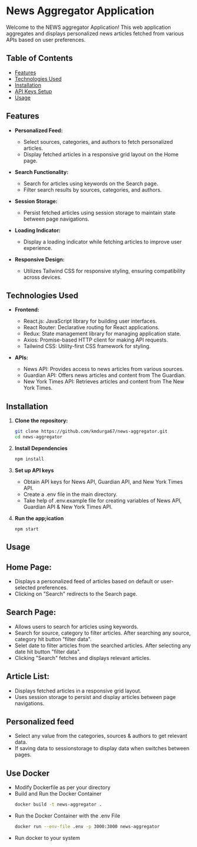 # News Aggregator Application

Welcome to the NEWS aggregator Application! This web application aggregates and displays personalized news articles fetched from various APIs based on user preferences.

## Table of Contents

- [Features](#features)
- [Technologies Used](#technologies-used)
- [Installation](#installation)
- [API Keys Setup](#api-keys-setup)
- [Usage](#usage)

## Features

- **Personalized Feed:**
  - Select sources, categories, and authors to fetch personalized articles.
  - Display fetched articles in a responsive grid layout on the Home page.

- **Search Functionality:**
  - Search for articles using keywords on the Search page.
  - Filter search results by sources, categories, and authors.

- **Session Storage:**
  - Persist fetched articles using session storage to maintain state between page navigations.

- **Loading Indicator:**
  - Display a loading indicator while fetching articles to improve user experience.

- **Responsive Design:**
  - Utilizes Tailwind CSS for responsive styling, ensuring compatibility across devices.

## Technologies Used

- **Frontend:**
  - React.js: JavaScript library for building user interfaces.
  - React Router: Declarative routing for React applications.
  - Redux: State management library for managing application state.
  - Axios: Promise-based HTTP client for making API requests.
  - Tailwind CSS: Utility-first CSS framework for styling.

- **APIs:**
  - News API: Provides access to news articles from various sources.
  - Guardian API: Offers news articles and content from The Guardian.
  - New York Times API: Retrieves articles and content from The New York Times.

## Installation

1. **Clone the repository:**

   ```bash
   git clone https://github.com/kmdurga67/news-aggregator.git
   cd news-aggregator

2. **Install Dependencies**

    ```bash
    npm install

3. **Set up API keys**
   - Obtain API keys for News API, Guardian API, and New York Times API.
   - Create a .env file in the main directory.
   - Take help of .env.example file for creating variables of News API, Guardian API & New York Times API.

4. **Run the app;ication**
   
   ```
   npm start

## Usage

## Home Page:

- Displays a personalized feed of articles based on default or user-selected preferences.
- Clicking on "Search" redirects to the Search page.

## Search Page:

- Allows users to search for articles using keywords.
- Search for source, category to filter articles. After searching any source, category hit button "filter data".
- Selet date to filter articles from the searched articles. After selecting any date hit button "filter data".
- Clicking "Search" fetches and displays relevant articles.
 
## Article List:

- Displays fetched articles in a responsive grid layout.
- Uses session storage to persist and display articles between page navigations.

## Personalized feed 

- Select any value from the categories, sources & authors to get relevant data.
-  If saving data to sessionstorage to display data when switches between pages.

## Use Docker

- Modify Dockerfile as per your directory
- Build and Run the Docker Container
  ```bash
  docker build -t news-aggregator .

- Run the Docker Container with the .env File
  ```bash
  docker run --env-file .env -p 3000:3000 news-aggregator

- Run docker to your system
  
